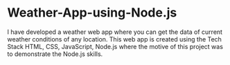 # Weather-App-using-Node.js
I have developed a weather web app where you can get the data of current weather conditions of any location. This web app is created using the Tech Stack HTML, CSS, JavaScript, Node.js where the motive of this project was to demonstrate the Node.js skills.
